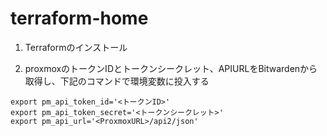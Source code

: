 # terraform-home
1.  Terraformのインストール

1.  proxmoxのトークンIDとトークンシークレット、APIURLをBitwardenから取得し、下記のコマンドで環境変数に投入する
```
export pm_api_token_id='<トークンID>'
export pm_api_token_secret='<トークンシークレット>'
export pm_api_url='<ProxmoxURL>/api2/json'
```